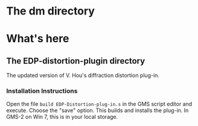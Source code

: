 The dm directory
=======================================================================

# What's here



## The EDP-distortion-plugin directory

The updated version of V. Hou's diffraction distortion plug-in.

### Installation Instructions

Open the file ``build EDP-Distortion-plug-in.s`` in the GMS script
editor and execute. Choose the "save" option. This builds and installs
the plug-in. In GMS-2 on Win 7, this is in your local storage. 



